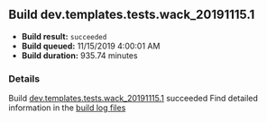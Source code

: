 ## Build dev.templates.tests.wack_20191115.1
- **Build result:** `succeeded`
- **Build queued:** 11/15/2019 4:00:01 AM
- **Build duration:** 935.74 minutes
### Details
Build [dev.templates.tests.wack_20191115.1](https://winappstudio.visualstudio.com/web/build.aspx?pcguid=a4ef43be-68ce-4195-a619-079b4d9834c2&builduri=vstfs%3a%2f%2f%2fBuild%2fBuild%2f31928) succeeded
Find detailed information in the [build log files]()
